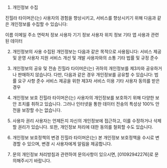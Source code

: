 1. 개인정보 수집

진힐라 타이머은(는) 사용자의 경험을 향상시키고, 서비스를 향상시키기 위해 다음과 같은 개인정보를 수집할 수 있습니다:

이름
이메일 주소
연락처 정보
사용자 기기 정보
사용자 위치 정보
기타 앱 사용과 관련된 데이터

2. 개인정보의 사용
수집된 개인정보는 다음과 같은 목적으로 사용됩니다:
서비스 제공 및 운영
사용자 지원
서비스 개선 및 개발
사용자와의 소통
기타 법률 및 규정 준수

3. 개인정보의 공유 및 전송
진힐라 타이머은(는) 귀하의 개인정보를 제3자와 공유하거나 판매하지 않습니다. 다만, 다음과 같은 경우 개인정보를 공유할 수 있습니다:
법률 요구 사항 준수
서비스 제공을 위한 제3자 서비스 이용
기타 사용자 동의를 받은 경우

4. 개인정보 보호
진힐라 타이머은(는) 사용자의 개인정보를 보호하기 위해 다양한 보안 조치를 취하고 있습니다. 그러나 인터넷을 통한 데이터 전송의 특성상 100% 안전을 보장할 수는 없습니다.

5. 사용자 권리
사용자는 언제든지 자신의 개인정보에 접근하고, 이를 수정하거나 삭제할 권리가 있습니다. 또한, 개인정보 처리에 대한 동의를 철회할 수도 있습니다.

6. 개인정보 보호정책의 변경
진힐라 타이머은(는) 본 개인정보 보호정책을 수시로 변경할 수 있으며, 변경 시 사용자에게 알림을 제공합니다.

7. 문의
개인정보 처리방침과 관련하여 문의사항이 있으시면, [01092942276]로 문의해주시기 바랍니다.
